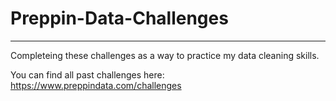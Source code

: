 # Preppin-Data-Challenges
-----

Completeing these challenges as a way to practice my data cleaning skills.

You can find all past challenges here: https://www.preppindata.com/challenges
